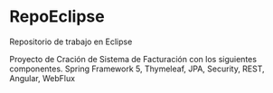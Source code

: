 # RepoEclipse
Repositorio de trabajo en Eclipse

Proyecto de Cración de Sistema de Facturación con los siguientes componentes.
Spring Framework 5, Thymeleaf, JPA, Security, REST, Angular, WebFlux
